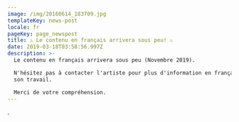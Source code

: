 ```yaml
---
image: /img/20160614_183709.jpg
templateKey: news-post
locale: fr
pageKey: page_newspost
title: ⚠ Le contenu en français arrivera sous peu! ⚠
date: 2019-03-18T03:58:56.997Z
description: >-
  Le contenu en français arrivera sous peu (Novembre 2019).

  N'hésitez pas à contacter l'artiste pour plus d'information en français sur
  son travail.

  Merci de votre compréhension.
---
```

.
